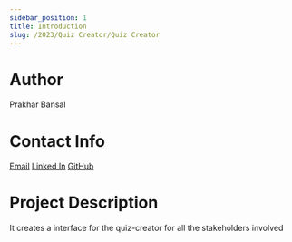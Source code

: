 ```yaml
---
sidebar_position: 1
title: Introduction
slug: /2023/Quiz Creator/Quiz Creator
---
```


# Author

Prakhar Bansal

# Contact Info

[Email](mailto:prakharb56@gmail.com)
[Linked In](https://www.linkedin.com/in/pb3031/)
[GitHub](https://github.com/Prakhar-commits)

# Project Description

It creates a interface for the quiz-creator for all the stakeholders involved

